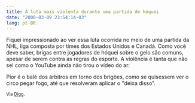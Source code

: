 ```yaml
---
title: A luta mais violenta durante uma partida de hóquei
date: "2008-03-09 23:54:14-03"
lang: pt-BR
---
```


Fiquei impressionado ao ver essa luta ocorrida no meio de uma partida da NHL, liga composta por times dos Estados Unidos e Canadá. Como você deve saber, brigas entre jogadores de hóquei sobre o gelo são comuns, apesar de serem contra as regras do esporte. A violência é tanta que não sei como o YouTube ainda não tirou o vídeo do ar:

<figure class="video-container">
  <lite-youtube videoid="56ww--j17sE"></lite-youtube>
</figure>

Pior é o balé dos árbitros em torno dos brigões, como se quisessem ver o circo pegar fogo, até que resolveram aplicar o "deixa disso".

<small>Via [Digg](http://digg.com/hockey/UNBELIEVABLE_HOCKEY_FIGHT_SHAMEFUL).</small>

